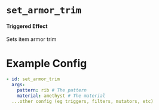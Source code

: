 # `set_armor_trim`
#### Triggered Effect

Sets item armor trim

# Example Config
```yaml
- id: set_armor_trim
  args:
    pattern: rib # The pattern
    material: amethyst # The material
  ...other config (eg triggers, filters, mutators, etc)
```